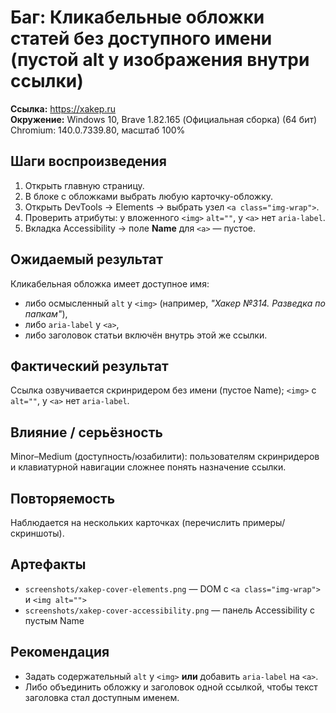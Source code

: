 # Баг: Кликабельные обложки статей без доступного имени (пустой alt у изображения внутри ссылки)

**Ссылка:** https://xakep.ru  
**Окружение:** Windows 10, Brave 1.82.165 (Официальная сборка) (64 бит)
Chromium: 140.0.7339.80, масштаб 100%

## Шаги воспроизведения
1) Открыть главную страницу.
2) В блоке с обложками выбрать любую карточку-обложку.
3) Открыть DevTools → Elements → выбрать узел `<a class="img-wrap">`.
4) Проверить атрибуты: у вложенного `<img>` `alt=""`, у `<a>` нет `aria-label`.
5) Вкладка Accessibility → поле **Name** для `<a>` — пустое.

## Ожидаемый результат
Кликабельная обложка имеет доступное имя:
- либо осмысленный `alt` у `<img>` (например, *"Хакер №314. Разведка по папкам"*),
- либо `aria-label` у `<a>`,
- либо заголовок статьи включён внутрь этой же ссылки.

## Фактический результат
Ссылка озвучивается скринридером без имени (пустое Name); `<img>` с `alt=""`, у `<a>` нет `aria-label`.

## Влияние / серьёзность
Minor–Medium (доступность/юзабилити): пользователям скринридеров и клавиатурной навигации сложнее понять назначение ссылки.

## Повторяемость
Наблюдается на нескольких карточках (перечислить примеры/скриншоты).

## Артефакты
- `screenshots/xakep-cover-elements.png` — DOM с `<a class="img-wrap">` и `<img alt="">`
- `screenshots/xakep-cover-accessibility.png` — панель Accessibility c пустым Name

## Рекомендация
- Задать содержательный `alt` у `<img>` **или** добавить `aria-label` на `<a>`.
- Либо объединить обложку и заголовок одной ссылкой, чтобы текст заголовка стал доступным именем.
